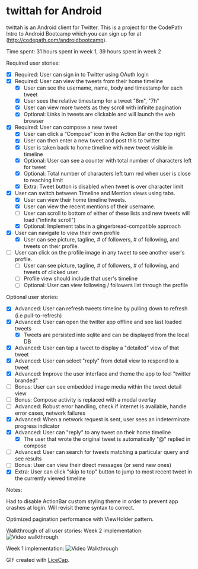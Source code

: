 # twittah for Android

twittah is an Android client for Twitter. This is a project for the CodePath Intro to Android Bootcamp which you can sign up for at (http://codepath.com/androidbootcamp).


Time spent: 31 hours spent in week 1, 39 hours spent in week 2

Required user stories:

 * [x] Required: User can sign in to Twitter using OAuth login
 * [x] Required: User can view the tweets from their home timeline
    * [x] User can see the username, name, body and timestamp for each tweet
    * [x] User sees the relative timestamp for a tweet "8m", "7h"
    * [x] User can view more tweets as they scroll with infinite pagination
    * [x] Optional: Links in tweets are clickable and will launch the web browser
 * [x] Required: User can compose a new tweet
    * [x] User can click a “Compose” icon in the Action Bar on the top right
    * [x] User can then enter a new tweet and post this to twitter
    * [x] User is taken back to home timeline with new tweet visible in timeline
    * [x] Optional: User can see a counter with total number of characters left for tweet
    * [x] Optional: Total number of characters left turn red when user is close to reaching limit
    * [x] Extra: Tweet button is disabled when tweet is over character limit
 * [x] User can switch between Timeline and Mention views using tabs.
    * [x] User can view their home timeline tweets.
    * [x] User can view the recent mentions of their username.
    * [ ] User can scroll to bottom of either of these lists and new tweets will load ("infinite scroll")
    * [x] Optional: Implement tabs in a gingerbread-compatible approach
 * [x] User can navigate to view their own profile
    * [x] User can see picture, tagline, # of followers, # of following, and tweets on their profile.
 * [ ] User can click on the profile image in any tweet to see another user's profile.
    * [ ] User can see picture, tagline, # of followers, # of following, and tweets of clicked user.
    * [ ] Profile view should include that user's timeline
    * [ ] Optional: User can view following / followers list through the profile

Optional user stories:
 * [x] Advanced: User can refresh tweets timeline by pulling down to refresh (i.e pull-to-refresh)
 * [x] Advanced: User can open the twitter app offline and see last loaded tweets
    * [x] Tweets are persisted into sqlite and can be displayed from the local DB
 * [x] Advanced: User can tap a tweet to display a "detailed" view of that tweet
 * [x] Advanced: User can select "reply" from detail view to respond to a tweet
 * [x] Advanced: Improve the user interface and theme the app to feel "twitter branded"
 * [ ] Bonus: User can see embedded image media within the tweet detail view
 * [ ] Bonus: Compose activity is replaced with a modal overlay
 * [ ] Advanced: Robust error handling, check if internet is available, handle error cases, network failures
 * [x] Advanced: When a network request is sent, user sees an indeterminate progress indicator
 * [x] Advanced: User can "reply" to any tweet on their home timeline
    * [x] The user that wrote the original tweet is automatically "@" replied in compose
 * [ ] Advanced: User can search for tweets matching a particular query and see results
 * [ ] Bonus: User can view their direct messages (or send new ones)
 * [x] Extra: User can click "skip to top" button to jump to most recent tweet in the currently viewed timeline

Notes:

Had to disable ActionBar custom styling theme in order to prevent app crashes at login. Will revisit theme syntax to correct.

Optimized pagination performance with ViewHolder pattern.

Walkthrough of all user stories:
Week 2 implementation:
![Video walkthrough](anim_twittah2.gif)

Week 1 implementation:
![Video Walkthrough](anim_twittah.gif)

GIF created with [LiceCap](http://www.cockos.com/licecap/).
